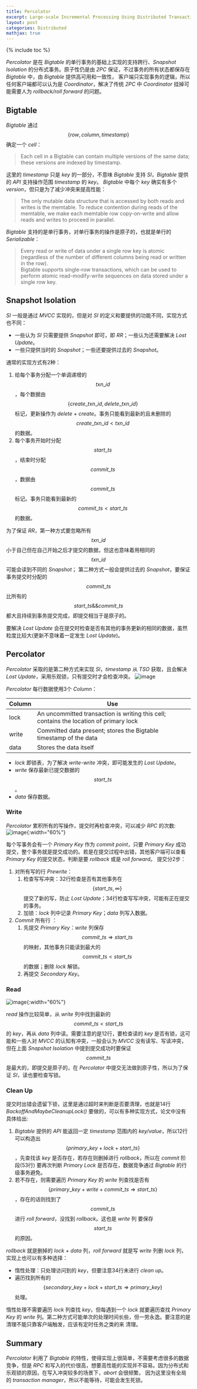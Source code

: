 ```yaml
---
title: Percolator
excerpt: Large-scale Incremental Processing Using Distributed Transactions and Notifications
layout: post
categories: Distributed
mathjax: true
---
```


{% include toc %}

*Percolator* 是在 *Bigtable* 的单行事务的基础上实现的支持跨行、*Snapshot Isolation* 的分布式事务。原子性仍是由 *2PC* 保证，不过事务的所有状态都保存在 *Bigtable* 中，由 *Bigtable* 提供高可用和一致性，
客户端只实现事务的逻辑，所以任何客户端都可以认为是 *Coordinator*，解决了传统 *2PC* 中 *Coordinator* 挂掉可能需要人为 *rollback/roll forward* 的问题。

## Bigtable
*Bigtable* 通过 $$ \{row, column, timestamp\} $$ 确定一个 *cell*：
> Each cell in a Bigtable can contain multiple versions of the same data; these versions are indexed by timestamp.

这里的 *timestamp* 只是 *key* 的一部分，不意味 *Bigtable* 支持 *SI*，*Bigtable* 提供的 *API* 支持操作范围 *timestamp* 的 *key*。
*Bigtable* 中每个 *key* 确实有多个 *version*，但只是为了减少冲突来提高性能：
> The only mutable data structure that is accessed by both reads and writes is the memtable.
> To reduce contention during reads of the memtable, we make each memtable row copy-on-write and allow reads and writes to proceed in parallel.

*Bigtable* 支持的是单行事务，对单行事务的操作是原子的，也就是单行的 *Serializable*：
> Every read or write of data under a single row key is atomic (regardless of the number of different columns being read or written in the row).  
> Bigtable supports single-row transactions, which can be used to perform atomic read-modify-write sequences on data stored under a single row key.

## Snapshot Isolation
*SI* 一般是通过 *MVCC* 实现的，但是对 *SI* 的定义和要提供的功能不同，实现方式也不同：
* 一些认为 *SI* 只需要提供 *Snapshot* 即可，即 *RR*；一些认为还需要解决 *Lost Update*。
* 一些只提供当时的 *Snapshot*；一些还要提供过去的 *Snapshot*。

通常的实现方式有2种：
1. 给每个事务分配一个单调递增的 $$ txn\_id $$，每个数据由 $$ \{create\_txn\_id, delete\_txn\_id\} $$ 标记，更新操作为 *delete + create*。事务只能看到最新的且未删除的 $$ create\_txn\_id < txn\_id $$ 的数据。
2. 每个事务开始时分配 $$ start\_ts $$，结束时分配 $$ commit\_ts $$，数据由 $$ commit\_ts $$ 标记。事务只能看到最新的 $$ commit\_ts < start\_ts $$ 的数据。

为了保证 *RR*，第一种方式要忽略所有 $$ txn\_id $$ 小于自己但在自己开始之后才提交的数据，但这也意味着用相同的 $$ txn\_id $$ 可能会读到不同的 *Snapshot*；
第二种方式一般会提供过去的 *Snapshot*，要保证事务提交时分配的 $$ commit\_ts $$ 比所有的 $$ start\_ts \&\& commit\_ts $$ 都大且持续到事务提交完成，即提交相当于是原子的。

要解决 *Lost Update* 会在提交时检查是否有其他的事务更新的相同的数据，虽然粒度比较大(更新不意味着一定发生 *Lost Update*)。

## Percolator
*Percolator* 采取的是第二种方式来实现 *SI*，*timestamp* 从 *TSO* 获取，且会解决 *Lost Update*，采用乐观锁，只有提交时才会检查冲突。
![image](/assets/images/percolator/si.png)

*Percolator* 每行数据使用3个 *Column*：

| Column | Use |
| ------ | ---- |
| lock | An uncommitted transaction is writing this cell; contains the location of primary lock |
| write | Committed data present; stores the Bigtable timestamp of the data |
| data | Stores the data itself |

* *lock* 即锁表，为了解决 *write-write* 冲突，即可能发生的 *Lost Update*。
* *write* 保存最新已提交数据的 $$ start\_ts $$。
* *data* 保存数据。

### Write
*Percolator* 累积所有的写操作，提交时再检查冲突，可以减少 *RPC* 的次数:
![image](/assets/images/percolator/write.png){:width="60%"}

每个写事务会有一个 *Primary Key* 作为 *commit point*，只要 *Primary Key* 成功提交，整个事务就是提交成功的。若是在提交过程中出错，其他客户端可以查看 *Primary Key* 的提交状态，判断是要 *rollback* 或是 *roll forward*。
提交分2步：
1. 对所有写的行 *Prewrite*：
    1. 检查写写冲突：32行检查是否有其他事务在 $$ \{start\_ts, ∞\} $$ 提交了新的写，防止 *Lost Update*；34行检查写写冲突，可能有正在提交的事务。
    2. 加锁：*lock* 列中记录 *Primary Key*；*data* 列写入数据。
2. *Commit* 所有行 ：
    1. 先提交 *Primary Key*：*write* 列保存 $$ commit\_ts \Rightarrow start\_ts $$ 的映射，其他事务只能读到最大的 $$ commit\_ts < start\_ts $$ 的数据；删除 *lock* 解锁。
    2. 再提交 *Secondary Key*。

### Read
![image](/assets/images/percolator/get.png){:width="60%"}

*read* 操作比较简单，从 *write* 列中找到最新的 $$ commit\_ts < start\_ts $$ 的 *key*，再从 *data* 列中读。需要注意的是12行，要检查读的 *key* 是否有锁，这可能和一些人对 *MVCC* 的认知有冲突，一般会认为
*MVCC* 没有读写、写读冲突，但在上面 *Snapshot Isolation* 中提到提交成功时要保证 $$ commit\_ts $$ 是最大的，即提交是原子的，在 *Percolator* 中提交无法做到原子性，所以为了保证 *SI*，读也要检查写锁。

### Clean Up
提交时出错会遗留下锁，这里是通过超时来判断是否要清理，也就是14行 *BackoffAndMaybeCleanupLock()* 要做的，可以有多种实现方式，论文中没有具体给出:
1. *Bigtable* 提供的 *API* 能返回一定 *timestamp* 范围内的 *key/value*，所以12行可以构造出 $$ \{primary\_key+lock+start\_ts\}$$，先查找该 *key* 是否存在，若存在则删掉进行 *rollback*，所以在 *commit* 阶段(53行)
要再次判断 *Primary Lock* 是否存在，数据竞争通过 *Bigtable* 的行级事务避免。
2. 若不存在，则需要遍历 *Primary Key* 的 *write* 列查找是否有 $$ \{primary\_key+write+commit\_ts \Rightarrow start\_ts\} $$，存在的话则找到了 $$ commit\_ts $$ 进行 *roll forward*，没找到 *rollback*。这也是 *write* 列
要保存 $$ start\_ts $$ 的原因。

*rollback* 就是删掉的 *lock + data* 列，*roll forward* 就是写 *write* 列删 *lock* 列，实现上也可以有多种选择：
* 惰性处理：只处理访问到的 *key*，但要注意34行未进行 *clean up*。
* 遍历找到所有的 $$ \{secondary\_key+lock+start\_ts \Rightarrow primary\_key\} $$ 处理。

惰性处理不需要遍历 *lock* 列查找 *key*，但每遇到一个 *lock* 就要遍历查找 *Primary Key* 的 *write* 列。第二种方式可能单次的处理时间长些，但一劳永逸。要注意的是清理不能只靠客户端触发，应该有定时任务之类的来
清理。

## Summary
*Percolator* 利用了 *Bigtable* 的特性，使得实现上很简单，不需要考虑很多的数据竞争，但是 *RPC* 和写入的代价很高，想要高性能的实现并不容易。因为分布式和乐观锁的原因，在写入冲突较多的场景下，*abort* 会很频繁，
因为这里没有全局的 *transaction manager*，所以不能等待，可能会发生死锁。
